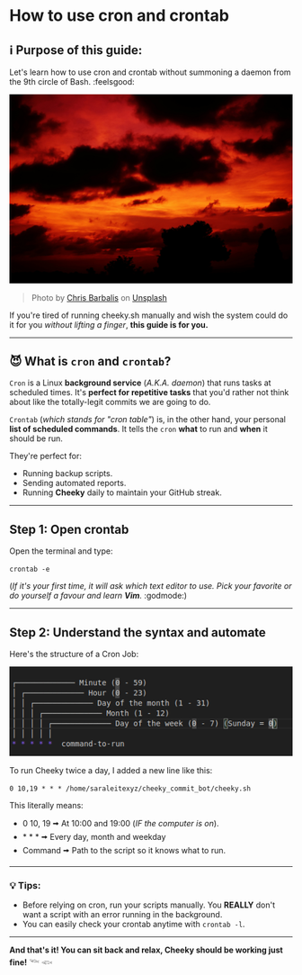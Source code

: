 # How to use cron and crontab

## ℹ️ Purpose of this guide:

Let's learn how to use cron and crontab without summoning a daemon from the 9th circle of Bash. :feelsgood:

![Hell](/docs/chris-barbalis-hell.jpg)

> Photo by <a href="https://unsplash.com/@cbarbalis?utm_content=creditCopyText&utm_medium=referral&utm_source=unsplash">Chris Barbalis</a> on <a href="https://unsplash.com/photos/silhouette-photography-of-trees-aX4zU9Rp7jo?utm_content=creditCopyText&utm_medium=referral&utm_source=unsplash">Unsplash</a>

If you're tired of running cheeky.sh manually and wish the system could do it for you _without lifting a finger_, **this guide is for you.**

---

## 😈 What is `cron` and `crontab`?

`Cron` is a Linux **background service** (_A.K.A. daemon_) that runs tasks at scheduled times. It's **perfect for repetitive tasks** that you'd rather not think about like the totally-legit commits we are going to do.

`Crontab` (_which stands for "cron table"_) is, in the other hand, your personal **list of scheduled commands**. It tells the `cron` **what** to run and **when** it should be run.

They're perfect for:

- Running backup scripts.
- Sending automated reports.
- Running **Cheeky** daily to maintain your GitHub streak.

---

## Step 1: Open crontab

Open the terminal and type:

`crontab -e`

(_If it's your first time, it will ask which text editor to use. Pick your favorite or do yourself a favour and learn **Vim**._ :godmode:)

---

## Step 2: Understand the syntax and automate

Here's the structure of a Cron Job:

![Structure of a Cron Job](/docs/cron-job-structure.png)

To run Cheeky twice a day, I added a new line like this:

`0 10,19 * * * /home/saraleitexyz/cheeky_commit_bot/cheeky.sh`

This literally means:

- 0 10, 19 🠪 At 10:00 and 19:00 (_IF the computer is on_).
- \* \* \* 🠪 Every day, month and weekday
- Command 🠪 Path to the script so it knows what to run.

---

### 💡 Tips:

- Before relying on cron, run your scripts manually. You **REALLY** don't want a script with an error running in the background.
- You can easily check your crontab anytime with `crontab -l`.

---

**And that's it! You can sit back and relax, Cheeky should be working just fine!** 𓆝 𓆟

